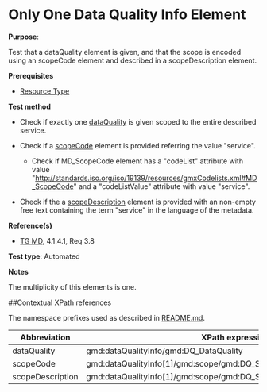 # Only One Data Quality Info Element

**Purpose**: 

Test that a dataQuality element is given, and that the scope is encoded using an scopeCode element and described in a scopeDescription element.

**Prerequisites**

* [Resource Type](./resource-type.md)

**Test method**

* Check if exactly one [dataQuality](#dataquality) is given scoped to the entire described service.

* Check if a [scopeCode](#scopeCode) element is provided referring the value "service". 

  * Check if MD_ScopeCode element has a "codeList" attribute with value "http://standards.iso.org/iso/19139/resources/gmxCodelists.xml#MD_ScopeCode" and a "codeListValue" attribute with value "service".

* Check if the a [scopeDescription](#scopeDescription) element is provided with an non-empty free text containing the term "service" in the language of the metadata.

**Reference(s)**

* [TG MD](./README.md#ref_TG_MD), 4.1.4.1, Req 3.8

**Test type**: Automated

**Notes**

The multiplicity of this elements is one.

##Contextual XPath references

The namespace prefixes used as described in [README.md](./README.md#namespaces).

Abbreviation                                   |  XPath expression (relative to gmd:MD_Metadata)
-----------------------------------------------| -------------------------------------------------------------------------
<a name="dataquality"></a> dataQuality    | gmd:dataQualityInfo/gmd:DQ_DataQuality
<a name="scopeCode"></a> scopeCode    | gmd:dataQualityInfo[1]/gmd:scope/gmd:DQ_Scope/gmd:level/gmd:MD_ScopeCode
<a name="scopeDescription"></a> scopeDescription    | gmd:dataQualityInfo[1]/gmd:scope/gmd:DQ_Scope/gmd:levelDescription/gmd:MD_ScopeDescription/gmd:other

